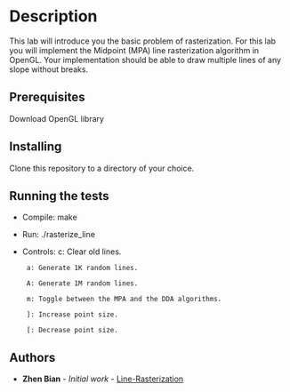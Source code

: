 # Description

This lab will introduce you the basic problem of rasterization. For this lab you will implement the Midpoint (MPA) line rasterization algorithm in OpenGL. Your implementation should be able to draw multiple lines of any slope without breaks. 

## Prerequisites

Download OpenGL library

## Installing

Clone this repository to a directory of your choice.

## Running the tests

* Compile: make
* Run: ./rasterize_line
* Controls:
       c: Clear old lines.
       
       a: Generate 1K random lines.
       
       A: Generate 1M random lines.
       
       m: Toggle between the MPA and the DDA algorithms.
       
       ]: Increase point size.
       
       [: Decrease point size.

## Authors

* **Zhen Bian** - *Initial work* - [Line-Rasterization](https://github.com/zbian002/Line-Rasterization-)
